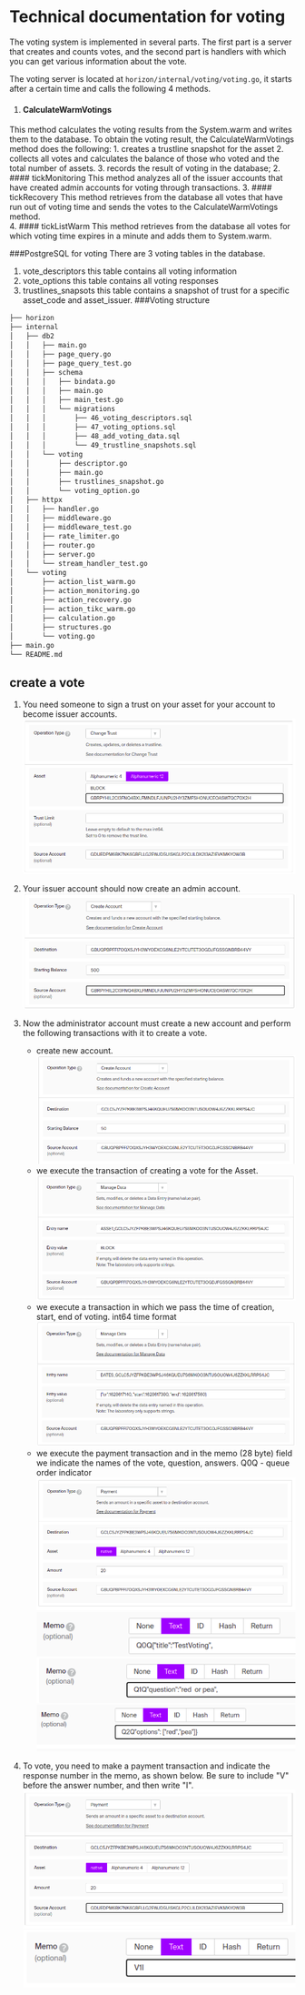 #   Technical documentation  for voting 

The voting system is implemented in several parts. The first part is a server that creates and counts votes, and the second part is handlers with which you can get various information about the vote.

The voting server is located at `horizon/internal/voting/voting.go`, it starts after a certain time and calls the following 4 methods.

1.  #### CalculateWarmVotings 
This method calculates the voting results from the System.warm and writes them to the database. To obtain the voting result, the CalculateWarmVotings method does the following: 1. creates a trustline snapshot for the asset 2. collects all votes and calculates the balance of those who voted and the total number of assets. 3. records the result of voting in the database;
2. #### tickMonitoring
This method analyzes all of the issuer accounts that have created admin accounts for voting through transactions.
3. #### tickRecovery
This method retrieves from the database all votes that have run out of voting time and sends the votes to the CalculateWarmVotings method.   
4. #### tickListWarm
This method retrieves from the database all votes for which voting time expires in a minute and adds them to System.warm.

###PostgreSQL for voting 
There are 3 voting tables in the database. 
1) vote_descriptors this table contains all voting information 
2) vote_options this table contains all voting responses 
3) trustlines_snapsots this table contains a snapshot of trust for a specific asset_code and asset_issuer.
###Voting structure
````
├── horizon
├── internal
│   ├── db2
│   │   ├── main.go
│   │   ├── page_query.go
│   │   ├── page_query_test.go
│   │   ├── schema
│   │   │   ├── bindata.go
│   │   │   ├── main.go
│   │   │   ├── main_test.go
│   │   │   └── migrations
│   │   │       ├── 46_voting_descriptors.sql
│   │   │       ├── 47_voting_options.sql
│   │   │       ├── 48_add_voting_data.sql
│   │   │       └── 49_trustline_snapshots.sql
│   │   └── voting
│   │       ├── descriptor.go
│   │       ├── main.go
│   │       ├── trustlines_snapshot.go
│   │       └── voting_option.go
│   ├── httpx
│   │   ├── handler.go
│   │   ├── middleware.go
│   │   ├── middleware_test.go
│   │   ├── rate_limiter.go
│   │   ├── router.go
│   │   ├── server.go
│   │   └── stream_handler_test.go
│   └── voting
│       ├── action_list_warm.go
│       ├── action_monitoring.go
│       ├── action_recovery.go
│       ├── action_tikc_warm.go
│       ├── calculation.go
│       ├── structures.go
│       └── voting.go
├── main.go
└── README.md

````

##           create a vote

1. You need someone to sign a trust on your asset for your account to become issuer accounts.
![](images/new_trust.png)
2. Your issuer account should now create an admin account.
   ![](images/create_admin_acc.png)
3. Now the administrator account must create a new account and perform the following transactions with it to create a vote.
    - create new account.
      ![](images/create_voting_acc.png)
     - we execute the transaction of creating a vote for the Asset.
       ![](images/manage_data_1.png)
    - we execute a transaction in which we pass the time of creation, start, end of voting. int64 time format 
      ![](images/manage_data_2.png)
    - we execute the payment transaction and in the memo (28 byte) field we indicate the names of the vote, question, answers. Q0Q - queue order indicator
      ![](images/payment.png)
      ![](images/memo_1.png)
      ![](images/memo_2.png)
      ![](images/memo_3.png)
      
4. To vote, you need to make a payment transaction and indicate the response number in the memo, as shown below. Be sure to include "V" before the answer number, and then write "I".
   ![](images/payment_2.png)
   ![](images/memo4.png)